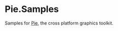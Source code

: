 # Pie.Samples
Samples for [Pie](https://github.com/IsometricSoftware/Pie), the cross platform graphics toolkit.